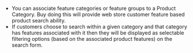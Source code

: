 - You can associate feature categories or feature groups to a Product Category.
  Buy doing this will provide web store customer feature based product search ability.
- If customers choose to search within a given category and that category has features associated with it then they will be displayed as selectable filtering options (based on the associated product features) on the search form.